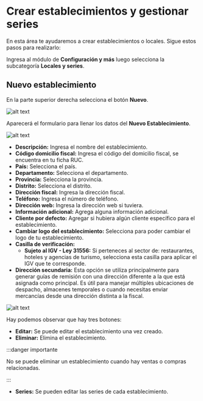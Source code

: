 # Crear establecimientos y gestionar series

En esta área te ayudaremos a crear establecimientos o locales. Sigue estos pasos para realizarlo:

Ingresa al módulo de **Configuración y más** luego selecciona la subcategoría **Locales y series**.

## Nuevo establecimiento

En la parte superior derecha selecciona el botón **Nuevo**.

![alt text](img/establecimientos1.jpg)

Aparecerá el formulario para llenar los datos del **Nuevo Establecimiento**.

![alt text](img/establecimientos2.jpg)

* **Descripción:** Ingresa el nombre del establecimiento.
* **Código domicilio fiscal:** Ingresa el código del domicilio fiscal, se encuentra en tu ficha RUC.
* **País:** Selecciona el país.
* **Departamento:** Selecciona el departamento.
* **Provincia:** Selecciona la provincia.
* **Distrito:** Selecciona el distrito.
* **Dirección fiscal:** Ingresa la dirección fiscal.
* **Teléfono:** Ingresa el número de teléfono.
* **Dirección web:** Ingresa la dirección web si tuviera.
* **Información adicional:** Agrega alguna información adicional.
* **Cliente por defecto:** Agregar si hubiera algún cliente específico para el establecimiento.
* **Cambiar logo del establecimiento:** Selecciona para poder cambiar el logo de tu establecimiento.
* **Casilla de verificación:**
    * **Sujeto al IGV - Ley 31556:** Si perteneces al sector de: restaurantes, hoteles y agencias de turismo, selecciona esta casilla para aplicar el IGV que te corresponde.
* **Dirección secundaria:** Esta opción se utiliza principalmente para generar guías de remisión con una dirección diferente a la que está asignada como principal. Es útil para manejar múltiples ubicaciones de despacho, almacenes temporales o cuando necesitas enviar mercancías desde una dirección distinta a la fiscal. 

![alt text](img/establecimientos3.jpg)

Hay podemos observar que hay tres botones:

* **Editar:** Se puede editar el establecimiento una vez creado.
* **Eliminar:** Elimina el establecimiento.

:::danger importante

No se puede eliminar un establecimiento cuando hay ventas o compras relacionadas.

:::

* **Series:** Se pueden editar las series de cada establecimiento.
